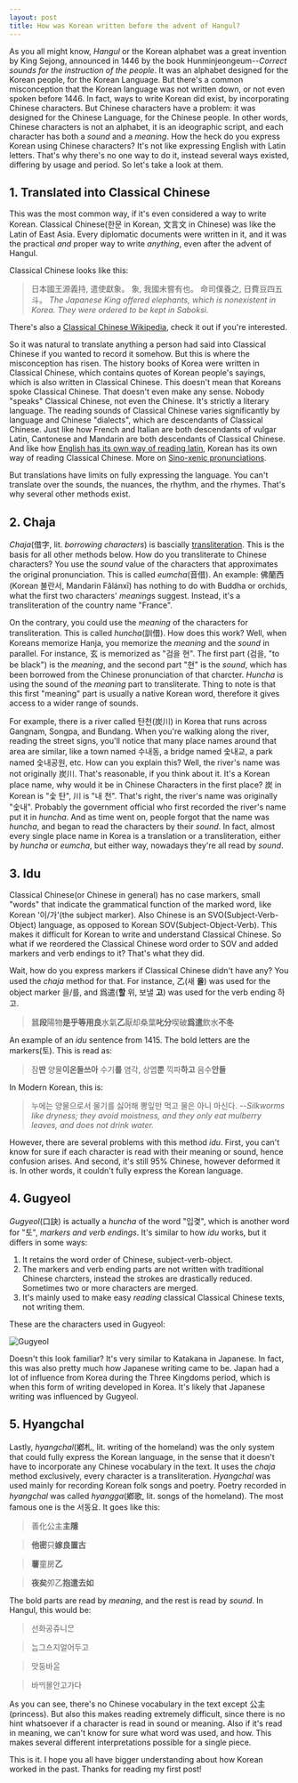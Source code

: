 ```yaml
---
layout: post
title: How was Korean written before the advent of Hangul?
---
```


As you all might know, *Hangul* or the Korean alphabet was a great invention by King Sejong, announced in 1446 by the book Hunminjeongeum--*Correct sounds for the instruction of the people*. It was an alphabet designed for the Korean people, for the Korean Language. But there's a common misconception that the Korean language was not written down, or not even spoken before 1446. In fact, ways to write Korean did exist, by incorporating Chinese characters. But Chinese characters have a problem: it was designed for the Chinese Language, for the Chinese people. In other words, Chinese characters is not an alphabet, it is an ideographic script, and each character has both a *sound* and a *meaning*. How the heck do you express Korean using Chinese characters? It's not like expressing English with Latin letters. That's why there's no one way to do it, instead several ways existed, differing by usage and period. So let's take a look at them.

## 1. Translated into Classical Chinese

This was the most common way, if it's even considered a way to write Korean. Classical Chinese(한문 in Korean, 文言文 in Chinese) was like the Latin of East Asia. Every diplomatic documents were written in it, and it was the practical *and* proper way to write *anything*, even after the advent of Hangul. 

Classical Chinese looks like this:
  > 日本國王源義持, 遣使獻象。 象, 我國未嘗有也。 命司僕養之, 日費豆四五斗。
  > *The Japanese King offered elephants, which is nonexistent in Korea. They were ordered to be kept in *Saboksi*.*

There's also a [Classical Chinese Wikipedia](https://zh-classical.wikipedia.org), check it out if you're interested.

 So it was natural to translate anything a person had said into Classical Chinese if you wanted to record it somehow. But this is where the misconception has risen. The history books of Korea were written in Classical Chinese, which contains quotes of Korean people's sayings, which is also written in Classical Chinese. This doesn't mean that Koreans spoke Classical Chinese. That doesn't even make any sense. Nobody "speaks" Classical Chinese, not even the Chinese. It's strictly a literary language. The reading sounds of Classical Chinese varies significantly by language and Chinese "dialects", which are descendants of Classical Chinese. Just like how French and Italian are both descendants of vulgar Latin, Cantonese and Mandarin are both descendants of Classical Chinese. And like how [English has its own way of reading latin](https://en.wikipedia.org/wiki/Traditional_English_pronunciation_of_Latin), Korean has its own way of reading Classical Chinese. More on [Sino-xenic pronunciations](https://en.wikipedia.org/wiki/Sino-Xenic_pronunciations).

But translations have limits on fully expressing the language. You can't translate over the sounds, the nuances, the rhythm, and the rhymes. That's why several other methods exist.

## 2. Chaja

*Chaja*(借字, lit. *borrowing characters*) is bascially [transliteration](https://en.wikipedia.org/wiki/Transliteration). This is the basis for all other methods below. How do you transliterate to Chinese characters? You use the *sound* value of the characters that approximates the original pronunciation. This is called *eumcha*(音借). An example: 佛蘭西(Korean 불란서, Mandarin Fǎlánxī) has nothing to do with Buddha or orchids, what the first two characters' *meaning*s suggest. Instead, it's a transliteration of the country name "France". 

On the contrary, you could use the *meaning* of the characters for transliteration. This is called *huncha*(訓借). How does this work? Well, when Koreans memorize Hanja, you memorize the *meaning* and the *sound* in parallel. For instance, 玄 is memorized as "검을 현". The first part (검을, "to be black") is the *meaning*, and the second part "현" is the *sound*, which has been borrowed from the Chinese pronunciation of that charcter. *Huncha* is using the sound of the *meaning* part to transliterate. Thing to note is that this first "meaning" part is usually a native Korean word, therefore it gives access to a wider range of sounds.

For example, there is a river called 탄천(炭川) in Korea that runs across Gangnam, Songpa, and Bundang. When you're walking along the river, reading the street signs, you'll notice that many place names around that area are similar, like a town named 수내동, a bridge named 숯내교, a park named 숯내공원, etc. How can you explain this? Well, the river's name was not originally 炭川. That's reasonable, if you think about it. It's a Korean place name, why would it be in Chinese Characters in the first place? 炭 in Korean is "숯 탄", 川 is "내 천". That's right, the river's name was originally "숯내". Probably the government official who first recorded the river's name put it in *huncha*. And as time went on, people forgot that the name was *huncha*, and began to read the characters by their *sound*. In fact, almost every single place name in Korea is a translation or a transliteration, either by *huncha* or *eumcha*, but either way, nowadays they're all read by *sound*.

## 3. Idu

Classical Chinese(or Chinese in general) has no case markers, small "words" that indicate the grammatical function of the marked word, like Korean '이/가'(the subject marker). Also Chinese is an SVO(Subject-Verb-Object) language, as opposed to Korean SOV(Subject-Object-Verb). This makes it difficult for Korean to write and understand Classical Chinese. So what if we reordered the Classical Chinese word order to SOV and added markers and verb endings to it? That's what they did.

Wait, how do you express markers if Classical Chinese didn't have any? You used the *chaja* method for that. For instance, 乙(새 **을**) was used for the object marker 을/를, and 爲遣(**할** 위, 보낼 **고**) was used for the verb ending 하고. 

  >  蠶**段**陽物**是乎等用良**水氣**乙**厭却桑葉**叱分**喫破**爲遣**飲水**不冬**

An example of an *idu* sentence from 1415. The bold letters are the markers(토). This is read as:
  >  잠**딴** 양물**이온들쓰아** 수기**를** 염각, 상엽**뿐** 끽파**하고** 음수**안들**

In Modern Korean, this is:
  >  누에는 양물으로서 물기를 싫어해 뽕잎만 먹고 물은 아니 마신다. --*Silkworms like dryness; they avoid moistness, and they only eat mulberry leaves, and does not drink water.*

However, there are several problems with this method *idu*. First, you can't know for sure if each character is read with their meaning or sound, hence confusion arises. And second, it's still 95% Chinese, however deformed it is. In other words, it couldn't fully express the Korean language.

## 4. Gugyeol

*Gugyeol*(口訣) is actually a *huncha* of the word "입겿", which is another word for "토", *markers and verb endings*. It's similar to how *idu* works, but it differs in some ways:

1. It retains the word order of Chinese, subject-verb-object.
2. The markers and verb ending parts are not written with traditional Chinese charcters, instead the strokes are drastically reduced. Sometimes two or more characters are merged.
3. It's mainly used to make easy *reading* classical Classical Chinese texts, not writing them.

These are the characters used in Gugyeol:

![Gugyeol](https://upload.wikimedia.org/wikipedia/commons/2/2f/%E5%8F%A3%E8%A8%A3.gif)

Doesn't this look familiar? It's very similar to Katakana in Japanese. In fact, this was also pretty much how Japanese writing came to be. Japan had a lot of influence from Korea during the Three Kingdoms period, which is when this form of writing developed in Korea. It's likely that Japanese writing was influenced by Gugyeol.

## 5. Hyangchal

Lastly, *hyangchal*(鄕札, lit. writing of the homeland) was the only system that could fully express the Korean language, in the sense that it doesn't have to incorporate any Chinese vocabulary in the text. It uses the *chaja* method exclusively, every character is a transliteration. *Hyangchal* was used mainly for recording Korean folk songs and poetry. Poetry recorded in *hyangchal* was called *hyangga*(鄕歌, lit. songs of the homeland). The most famous one is the 서동요. It goes like this:

> 善化公主**主隱**

> **他密**只**嫁良置古**

> **薯**童房**乙**

> **夜矣**夘乙**抱遣去如**

The bold parts are read by *meaning*, and the rest is read by *sound*. In Hangul, this would be:

> 선화공쥬니ᄆᆞᆫ

> ᄂᆞᆷ그ᅀᅳ지얼어두고

> 맛둥바ᄋᆞᆯ

> 바ᄆᆡ몰안고가다

As you can see, there's no Chinese vocabulary in the text except 公主(princess). But also this makes reading extremely difficult, since there is no hint whatsoever if a character is read in sound or meaning. Also if it's read in meaning, we can't know for sure what word was used, and how. This makes several different interpretations possible for a single piece.

This is it. I hope you all have bigger understanding about how Korean worked in the past. Thanks for reading my first post!
